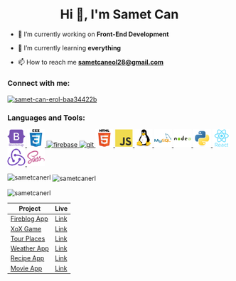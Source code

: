 <h1 align="center">Hi 👋, I'm Samet Can</h1>


- 🔭 I’m currently working on **Front-End Development**

- 🌱 I’m currently learning **everything**

- 📫 How to reach me **sametcaneol28@gmail.com**

<h3 align="left">Connect with me:</h3>
<p align="left">
<a href="https://www.linkedin.com/in/samet-can-erol/" target="blank"><img align="center" src="https://raw.githubusercontent.com/rahuldkjain/github-profile-readme-generator/master/src/images/icons/Social/linked-in-alt.svg" alt="samet-can-erol-baa34422b" height="30" width="40" /></a>
</p>

<h3 align="left">Languages and Tools:</h3>
<p align="left"> <a href="https://getbootstrap.com" target="_blank" rel="noreferrer"> <img src="https://raw.githubusercontent.com/devicons/devicon/master/icons/bootstrap/bootstrap-plain-wordmark.svg" alt="bootstrap" width="40" height="40"/> </a> <a href="https://www.w3schools.com/css/" target="_blank" rel="noreferrer"> <img src="https://raw.githubusercontent.com/devicons/devicon/master/icons/css3/css3-original-wordmark.svg" alt="css3" width="40" height="40"/> </a> <a href="https://firebase.google.com/" target="_blank" rel="noreferrer"> <img src="https://www.vectorlogo.zone/logos/firebase/firebase-icon.svg" alt="firebase" width="40" height="40"/> </a> <a href="https://git-scm.com/" target="_blank" rel="noreferrer"> <img src="https://www.vectorlogo.zone/logos/git-scm/git-scm-icon.svg" alt="git" width="40" height="40"/> </a> <a href="https://www.w3.org/html/" target="_blank" rel="noreferrer"> <img src="https://raw.githubusercontent.com/devicons/devicon/master/icons/html5/html5-original-wordmark.svg" alt="html5" width="40" height="40"/> </a> <a href="https://developer.mozilla.org/en-US/docs/Web/JavaScript" target="_blank" rel="noreferrer"> <img src="https://raw.githubusercontent.com/devicons/devicon/master/icons/javascript/javascript-original.svg" alt="javascript" width="40" height="40"/> </a> <a href="https://www.linux.org/" target="_blank" rel="noreferrer"> <img src="https://raw.githubusercontent.com/devicons/devicon/master/icons/linux/linux-original.svg" alt="linux" width="40" height="40"/> </a> <a href="https://www.mysql.com/" target="_blank" rel="noreferrer"> <img src="https://raw.githubusercontent.com/devicons/devicon/master/icons/mysql/mysql-original-wordmark.svg" alt="mysql" width="40" height="40"/> </a> <a href="https://nodejs.org" target="_blank" rel="noreferrer"> <img src="https://raw.githubusercontent.com/devicons/devicon/master/icons/nodejs/nodejs-original-wordmark.svg" alt="nodejs" width="40" height="40"/> </a> <a href="https://www.python.org" target="_blank" rel="noreferrer"> <img src="https://raw.githubusercontent.com/devicons/devicon/master/icons/python/python-original.svg" alt="python" width="40" height="40"/> </a> <a href="https://reactjs.org/" target="_blank" rel="noreferrer"> <img src="https://raw.githubusercontent.com/devicons/devicon/master/icons/react/react-original-wordmark.svg" alt="react" width="40" height="40"/> </a> <a href="https://redux.js.org" target="_blank" rel="noreferrer"> <img src="https://raw.githubusercontent.com/devicons/devicon/master/icons/redux/redux-original.svg" alt="redux" width="40" height="40"/> </a> <a href="https://sass-lang.com" target="_blank" rel="noreferrer"> <img src="https://raw.githubusercontent.com/devicons/devicon/master/icons/sass/sass-original.svg" alt="sass" width="40" height="40"/> </a> </p>

<p><img align="left" src="https://github-readme-stats.vercel.app/api/top-langs?username=sametcanerl&show_icons=true&locale=en&layout=compact" alt="sametcanerl" /></p>

<p>&nbsp;<img align="center" src="https://github-readme-stats.vercel.app/api?username=sametcanerl&show_icons=true&locale=en" alt="sametcanerl" /></p>

<p><img align="center" src="https://github-readme-streak-stats.herokuapp.com/?user=sametcanerl&" alt="sametcanerl" /></p>

Project | Live
------------- | -------------
[Fireblog App](https://github.com/sametcanerl/blog-app)| [Link](https://sce-blogapp.netlify.app/)
[XoX Game](https://github.com/sametcanerl/xox-game)| [Link](https://sce-xox-game.netlify.app/)
[Tour Places](https://github.com/sametcanerl/tour-places)| [Link](https://new-tour-places.netlify.app/)
[Weather App](https://github.com/sametcanerl/weather-app)  | [Link](https://samet-weather-app.netlify.app/)
[Recipe App](https://github.com/sametcanerl/recipe-app)  | [Link](https://samet-recipe-app.netlify.app/)
[Movie App](https://github.com/sametcanerl/movie-app)  | [Link](https://samet-movie-app.netlify.app/)

